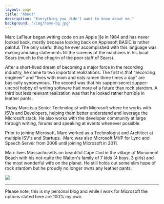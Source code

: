 ```yaml
---
layout: page
title: "About"
description: "Everything you didn't want to know about me."
background: '/img/home-bg.jpg'
---
```


Marc LaFleur began writing code on an Apple ][e in 1984 and has never looked back, mostly because looking back on Applesoft BASIC is rather painful. The only useful thing he ever accomplished with this language was making amusing statements fill the screens of the machines in his local Sears (much to the chagrin of the poor staff of Sears).

After a short-lived dream of becoming a major force in the recording industry, he came to two important realizations. The first is that "recording engineer" and "lives with mom and eats ramen three times a day" are basically synonymous. The second was that his supper-secret supper-uncool hobby of writing software had more of a future than rock stardom. A third but less relevant realization was that he looked rather horrible in leather pants.

Today Marc is a Senior Technologist with Microsoft where he works with ISVs and Developers, helping them better understand and leverage the Microsoft stack. He also works with the developer community at large through writing, forums and speaking at events whenever possible.

Prior to joining Microsoft, Marc worked as a Technologist and Architect at multiple ISV's and Startups.  Marc was also Microsoft MVP for Lync and Speech Server from 2008 until joining Microsoft in 2011.

Marc lives Massachusetts on beautiful Cape Cod in the village of Monument Beach with his not-quite the Walton's family of 7 kids (4 boys, 3 girls) and the most wonderful wife on the planet. He still holds out some slim hope of rock stardom but he proudly no longer owns any leather pants.

![](/assets/wp/2011/03/AppleIIBooger.jpg)

-----

Please note, this is my personal blog and while I work for Microsoft the options stated here are 100% my own.